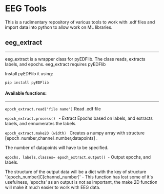 # EEG Tools
This is a rudimentary repository of various tools to work with .edf files and import data into python to allow work on ML libraries. 



## eeg_extract
----
eeg_extract is a wrapper class for pyEDFlib. The class reads, extracts labels, and epochs. eeg_extract requires pyEDFlib 

Install pyEDFlib it using: 

```pip install pyEDFlib```

#### Available functions: 
-----
``` epoch_extract.read('file name') ```  Read .edf file


```epoch_extract.process() ``` - Extract Epochs based on labels, and extracts labels, and ennumerates the labels.

```epoch_extract.make2D (width) ``` Creates a numpy array with structure [epoch_number,channel_number,datapoints] . 

The number of datapoints will have to be specified. 

```epochs, labels,classes= epoch_extract.output() ```- Output epochs, and labels. 

The structure of the output data will be a dict with the key of structure '[epoch_number]C[channel_number]' - This function has lost some of it's usefulness, 'epochs' as an output is not as important, the make 2D function will make it much easier to work with EEG data. 
